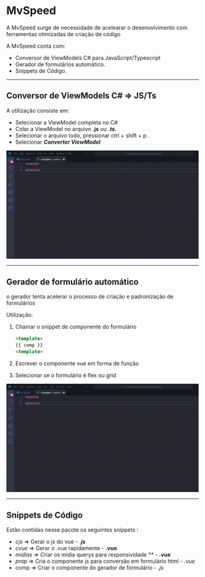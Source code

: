 # MvSpeed

A MvSpeed surge de necessidade de acelearar o desenvolvimento com ferramentas otimizadas de criação de código

A MvSpeed conta com:

- Conversor de ViewModels C# para JavaScript/Typescript
- Gerador de formulários automático.
- Snippets de Código.

---

## Conversor de ViewModels C# ⇒ JS/Ts

A utilização consiste em:

- Selecionar a ViewModel completa no C#
- Colar a ViewModel no arquivo  **********.js********** ou ***.ts.***
- Selecionar o arquivo todo, pressionar ctrl + shift + p .
- Selecionar *******************Converter ViewModel*******************

![ConversorViewModel.gif](./assets/gifs/GeradorDeFormulario.gif)

---

## Gerador de formulário automático

o gerador tenta acelerar o processo de criação e padronização de formulários

Utilização:

1. Chamar o snippet de componente do formulário
    
    ```html
    <template>
    {{ comp }}
    <template>
    ```
    
2. Escrever o componente vue em forma de função
3. Selecionar se o formulário é flex ou grid

![GeradorDeFormulario.gif](./assets/gifs/GeradorDeFormulario.gif)

---

## Snippets de Código

Estão contidas nesse pacote os seguintes snippets :

- *cjs* ⇒ Gerar o js do vue - .***js***
- *cvue* ⇒ Gerar o .vue rapidamente - ****.vue****
- *midias ⇒ C*riar os midia querys para responsividade  ** - ****.vue****
- *prop* ⇒ Cria o componente js para conversão em formulário html -  *.vue*
- comp ⇒ Criar o componente do gerador de formulário - *.js*